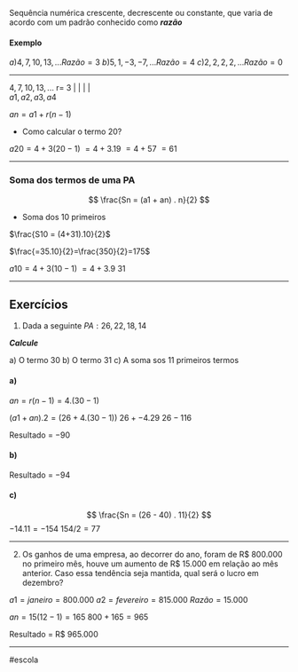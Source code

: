 


Sequência numérica crescente, decrescente ou constante, que varia de acordo com um padrão conhecido como ***razão*** 

#### Exemplo 

$a) 4, 7, 10, 13, ...  Razão = 3$
$b) 5, 1, -3, -7, ...   Razão = 4$
$c) 2, 2 ,2, 2, ...     Razão = 0$

--- 

$4, 7, 10, 13, ...$   r= 3
|  |  |   |  
${a1, a2, a3,  a4}$

$an = a1+ r(n-1)$

- Como calcular o termo 20?

$a20 = 4+3(20-1)$
$= 4+3.19$
$=4+57$
$=61$

---
### Soma dos termos de uma PA

$$
\frac{Sn = (a1 + an) . n}{2}
$$

- Soma dos 10 primeiros

$\frac{S10 = (4+31).10}{2}$

$\frac{=35.10}{2}=\frac{350}{2}=175$

$a10 = 4+3 (10-1)$
$= 4+3.9$
$31$

---
## Exercícios

1. Dada a seguinte $PA: 26, 22, 18, 14$

***Calcule***

a) O termo 30 
b) O termo 31
c) A soma sos 11 primeiros termos

#### a)
$an= r(n-1) = 4.(30-1)$

$(a1+an).2 = (26+4.(30-1))$
$26 + -4.29$
$26 - 116$

Resultado =  $-90$

#### b)
Resultado = $-94$

#### c)
$$
\frac{Sn = (26 - 40) . 11}{2}
$$
$-14.11 = -154$
$154/2 = 77$

--- 
2. Os ganhos de uma empresa, ao decorrer do ano, foram de R$ 800.000 no primeiro mês, houve um aumento de R$ 15.000 em relação ao mês anterior. Caso essa tendência seja mantida, qual será o lucro em dezembro?


$a1 = janeiro = 800.000$
$a2 = fevereiro= 815.000$
$Razão = 15.000$

$an = 15(12-1) = 165$
$800 + 165 = 965$

Resultado = R$ 965.000

--- 
#escola
